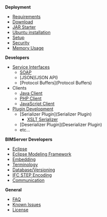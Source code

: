 **Deployment**
* [Requirements](Requirements)
* [Download](Download)
* [JAR Starter](JAR-Starter)
* [Ubuntu installation](Install-on-Ubuntu)
* [Setup](Setup)
* [Security](Security)
* [Memory Usage](Memory-usage)

**Developers**
* [Service Interfaces](Service-Interfaces)
  * [SOAP](SOAP)
   * [JSON](JSON API)
   * [Protocol Buffers](Protocol Buffers)
* Clients
   * [Java Client](BimServerClient)
   * [PHP Client](PHP-Client-Library)
   * [JavaScript Client](JavaScriptClient)
* [Plugin Development](Plugin-Development)
   * [Serializer Plugin](Serializer Plugin)
      * [XSLT Serializer](XSLT-Serializer)
   * [Deserializer Plugin](Deserializer Plugin)
   * etc...

**BIMServer Developers**
* [Eclipse](Eclipse)
* [Eclipse Modeling Framework](Eclipse-Modeling-Framework)
* [Embedding](Embedding)
* [Terminology](Terminology)
* [Database/Versioning](Database---Versioning)
* [IFC STEP Encoding](IFC-STEP-Encoding)
* [Communication](Communication)

**General**
* [FAQ](FAQ)
* [Known Issues](Known-Issues)
* [License](License)